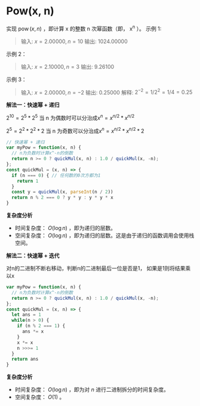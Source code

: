 # Pow(x, n)

实现 $\operatorname{pow}(x, n)$ ，即计算 $\mathrm{x}$ 的整数 $\mathrm{n}$ 次幂函数（即， $\mathrm{x}^{\mathrm{n}}$ ）。
示例 1:

> 输入: $x=2.00000, n=10$
> 输出: $1024.00000$

示例 2：

> 输入: $x=2.10000, n=3$
> 输出: $9.26100$

示例 3：

> 输入: $x=2.00000, n=-2$
> 输出: $0.25000$
> 解释: $2^{-2}=1 / 2^{2}=1 / 4=0.25$

**解法一：快速幂 + 递归**

$2^{10} = 2^{5} *2^{5}$ 当 n 为偶数时可以分治成$x^{n} = x^{n/2}* x^{n/2}$

$2^{5} = 2^{2} *2^{2}* 2$ 当 n 为奇数可以分治成$x^{n} = x^{n/2} *x^{n/2}* 2$

```js
// 快速幂 + 递归
var myPow = function(x, n) {
  // n为负数时计算x^-n的倒数
  return n >= 0 ? quickMul(x, n) : 1.0 / quickMul(x, -n);
};
const quickMul = (x, n) => {
  if (n === 0) { // 任何数的0次方都为1
    return 1
  }
  const y = quickMul(x, parseInt(n / 2))
  return n % 2 === 0 ? y * y : y * y * x
}
```

**复杂度分析**

- 时间复杂度： $O(\log n)$ ，即为递归的层数。
- 空间复杂度： $O(\log n)$ ，即为递归的层数。这是由于递归的函数调用会使用栈空间。

**解法二：快速幂 + 迭代**



对n的二进制不断右移动，判断n的二进制最后一位是否是1， 如果是1则将结果乘以x

```js
var myPow = function(x, n) {
  // n为负数时计算x^-n的倒数
  return n >= 0 ? quickMul(x, n) : 1.0 / quickMul(x, -n);
};
const quickMul = (x, n) => {
  let ans = 1
  while(n > 0) {
    if (n % 2 === 1) {
      ans *= x
    }
    x *= x
    n >>>= 1
  }
  return ans
}
```

**复杂度分析**

- 时间复杂度： $O(\log n)$ ，即为对 $n$ 进行二进制拆分的时间复杂度。
- 空间复杂度： $O(1)$ 。
